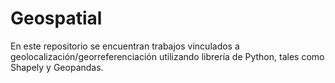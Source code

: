 # Geospatial
En este repositorio se encuentran trabajos vinculados a geolocalización/georreferenciación utilizando librería de Python, tales como Shapely y Geopandas.
